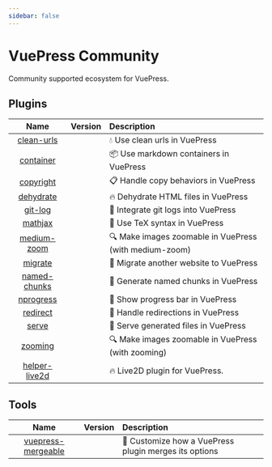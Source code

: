 ```yaml
---
sidebar: false
---
```


# VuePress Community

Community supported ecosystem for VuePress.

## Plugins

| Name | Version | Description |
|:-:|:-:|:- |
| [clean-urls](./plugins/clean-urls.md) | <NpmLink pkg="vuepress-plugin-clean-urls"/> | :droplet: Use clean urls in VuePress |
| [container](./plugins/container.md) | <NpmLink pkg="vuepress-plugin-container"/> | :package: Use markdown containers in VuePress |
| [copyright](./plugins/copyright.md) | <NpmLink pkg="vuepress-plugin-copyright"/> | :clipboard: Handle copy behaviors in VuePress |
| [dehydrate](./plugins/dehydrate.md) | <NpmLink pkg="vuepress-plugin-dehydrate"/> | :fire: Dehydrate HTML files in VuePress |
| [git-log](./plugins/git-log.md) | <NpmLink pkg="vuepress-plugin-git-log"/> | :floppy_disk: Integrate git logs into VuePress |
| [mathjax](./plugins/mathjax.md) | <NpmLink pkg="vuepress-plugin-mathjax"/> | :page_with_curl: Use TeX syntax in VuePress |
| [medium-zoom](./plugins/medium-zoom.md) | <NpmLink pkg="vuepress-plugin-medium-zoom"/> | :mag: Make images zoomable in VuePress (with medium-zoom) |
| [migrate](./plugins/migrate.md) | <NpmLink pkg="vuepress-plugin-migrate"/> | :paw_prints: Migrate another website to VuePress |
| [named-chunks](./plugins/named-chunks.md) | <NpmLink pkg="vuepress-plugin-named-chunks"/> | :name_badge: Generate named chunks in VuePress |
| [nprogress](./plugins/nprogress.md) | <NpmLink pkg="vuepress-plugin-nprogress"/> | :running: Show progress bar in VuePress |
| [redirect](./plugins/redirect.md) | <NpmLink pkg="vuepress-plugin-redirect"/> | :traffic_light: Handle redirections in VuePress |
| [serve](./plugins/serve.md) | <NpmLink pkg="vuepress-plugin-serve"/> | :key: Serve generated files in VuePress |
| [zooming](./plugins/zooming.md) | <NpmLink pkg="vuepress-plugin-zooming"/> | :mag: Make images zoomable in VuePress (with zooming) |
| [helper-live2d](./plugins/helper-live2d.md) | <NpmLink pkg="vuepress-plugin-helper-live2d"/> | :fire: Live2D plugin for VuePress. |

## Tools

| Name | Version | Description |
|:-:|:-:|:- |
| [vuepress-mergeable](./tools/mergeable.md) | <NpmLink pkg="vuepress-mergeable"/> | :crystal_ball: Customize how a VuePress plugin merges its options |
